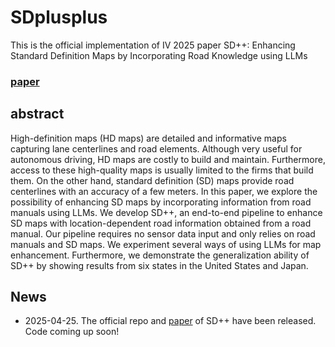 # SDplusplus
This is the official implementation of IV 2025 paper SD++: Enhancing Standard Definition Maps by Incorporating Road Knowledge using LLMs

### [paper](https://arxiv.org/pdf/2502.02773v1)

## abstract
High-definition maps (HD maps) are detailed and informative maps capturing lane centerlines and road elements. Although very useful for autonomous driving, HD maps are costly to build and maintain. Furthermore, access to these high-quality maps is usually limited to the firms that build them. On the other hand,
standard definition (SD) maps provide road centerlines with an accuracy of a few meters. In this paper, we explore the possibility of enhancing SD maps by incorporating information from road manuals using LLMs. We develop SD++, an end-to-end pipeline to enhance SD maps with location-dependent road information obtained from a road manual. Our pipeline requires no sensor data input and only relies on road manuals and SD maps. We experiment several ways of using LLMs for map enhancement. Furthermore, we demonstrate the generalization ability of SD++ by showing results from six states in the United States and Japan.

## News
- 2025-04-25. The official repo and [paper](https://arxiv.org/pdf/2502.02773) of SD++ have been released. Code coming up soon!
